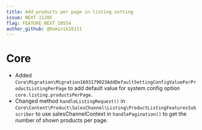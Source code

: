 ```yaml
---
title: Add products per page in listing setting
issue: NEXT-11285
flag: FEATURE_NEXT_10554
author_github: @Dominik28111
---
```

# Core
* Added `Core\Migration\Migration1603179023AddDefaultSettingConfigValueForProductListingPerPage` to add default value for system config option `core.listing.productsPerPage`.
* Changed method `handleListingRequest()` in `Core\Content\Product\SalesChannel\Listing\ProductListingFeaturesSubscriber` to use salesChannelContext in `handlePagination()` to get the number of shown products per page. 
